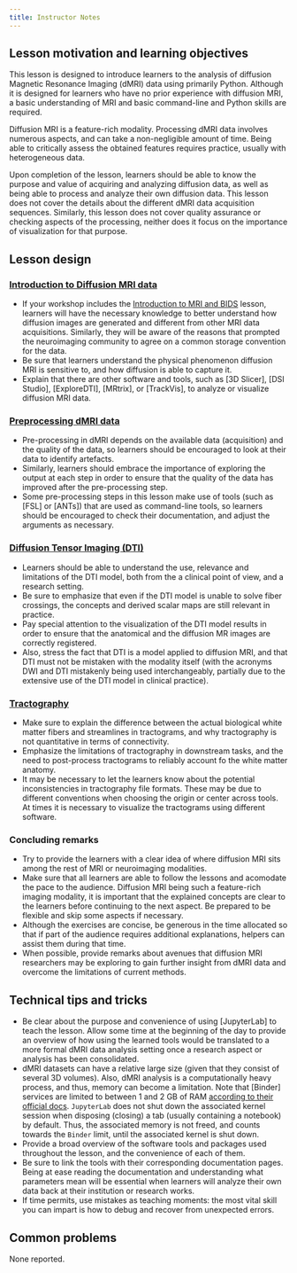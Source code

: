 ```yaml
---
title: Instructor Notes
---
```




## Lesson motivation and learning objectives

This lesson is designed to introduce learners to the analysis of diffusion
Magnetic Resonance Imaging (dMRI) data using primarily Python. Although it is
designed for learners who have no prior experience with diffusion MRI, a basic
understanding of MRI and basic command-line and Python skills are required.

Diffusion MRI is a feature-rich modality. Processing dMRI data involves
numerous aspects, and can take a non-negligible amount of time. Being able
to critically assess the obtained features requires practice, usually with
heterogeneous data.

Upon completion of the lesson, learners should be able to know the purpose and
value of acquiring and analyzing diffusion data, as well as being able to
process and analyze their own diffusion data. This lesson does not cover the
details about the different dMRI data acquisition sequences. Similarly, this
lesson does not cover quality assurance or checking aspects of the processing,
neither does it focus on the importance of visualization for that purpose.

## Lesson design

### [Introduction to Diffusion MRI data](../episodes/introduction.md)

- If your workshop includes the [Introduction to MRI and BIDS](https://carpentries-incubator.github.io/SDC-BIDS-IntroMRI/) lesson,
  learners will have the necessary knowledge to better understand how diffusion
  images are generated and different from other MRI data acquisitions. Similarly,
  they will be aware of the reasons that prompted the neuroimaging community to
  agree on a common storage convention for the data.
- Be sure that learners understand the physical phenomenon diffusion MRI is
  sensitive to, and how diffusion is able to capture it.
- Explain that there are other software and tools, such as [3D Slicer],
  [DSI Studio], [ExploreDTI], [MRtrix], or [TrackVis], to analyze or visualize
  diffusion MRI data.

### [Preprocessing dMRI data](../episodes/preprocessing.md)

- Pre-processing in dMRI depends on the available data (acquisition) and the
  quality of the data, so learners should be encouraged to look at their data to
  identify artefacts.
- Similarly, learners should embrace the importance of exploring the output at
  each step in order to ensure that the quality of the data has improved after
  the pre-processing step.
- Some pre-processing steps in this lesson make use of tools (such as [FSL] or
  [ANTs]) that are used as command-line tools, so learners should be encouraged
  to check their documentation, and adjust the arguments as necessary.

### [Diffusion Tensor Imaging (DTI)](../episodes/diffusion_tensor_imaging.md)

- Learners should be able to understand the use, relevance and limitations of
  the DTI model, both from the a clinical point of view, and a research setting.
- Be sure to emphasize that even if the DTI model is unable to solve fiber
  crossings, the concepts and derived scalar maps are still relevant in
  practice.
- Pay special attention to the visualization of the DTI model results in order
  to ensure that the anatomical and the diffusion MR images are correctly
  registered.
- Also, stress the fact that DTI is a model applied to diffusion MRI, and that
  DTI must not be mistaken with the modality itself (with the acronyms DWI and
  DTI mistakenly being used interchangeably, partially due to the extensive use
  of the DTI model in clinical practice).

### [Tractography](../episodes/tractography.md)

- Make sure to explain the difference between the actual biological white matter
  fibers and streamlines in tractograms, and why tractography is not quantitative
  in terms of connectivity.
- Emphasize the limitations of tractography in downstream tasks, and the need
  to post-process tractograms to reliably account fo the white matter anatomy.
- It may be necessary to let the learners know about the potential
  inconsistencies in tractography file formats. These may be due to different
  conventions when choosing the origin or center across tools. At times it is
  necessary to visualize the tractograms using different software.

### Concluding remarks

- Try to provide the learners with a clear idea of where diffusion MRI sits
  among the rest of MRI or neuroimaging modalities.
- Make sure that all learners are able to follow the lessons and acomodate
  the pace to the audience. Diffusion MRI being such a feature-rich imaging
  modality, it is important that the explained concepts are clear to the
  learners before continuing to the next aspect. Be prepared to be flexible and
  skip some aspects if necessary.
- Although the exercises are concise, be generous in the time allocated so
  that if part of the audience requires additional explanations, helpers can
  assist them during that time.
- When possible, provide remarks about avenues that diffusion MRI researchers
  may be exploring to gain further insight from dMRI data and overcome the
  limitations of current methods.

## Technical tips and tricks

- Be clear about the purpose and convenience of using [JupyterLab] to teach the
  lesson. Allow some time at the beginning of the day to provide an overview of
  how using the learned tools would be translated to a more formal dMRI data
  analysis setting once a research aspect or analysis has been consolidated.
- dMRI datasets can have a relative large size (given that they consist of
  several 3D volumes). Also, dMRI analysis is a computationally heavy process,
  and thus, memory can  become a limitation. Note that [Binder] services are
  limited to between 1 and 2 GB of RAM [according to their official docs](https://mybinder.readthedocs.io/en/latest/about/about.html#how-much-memory-am-i-given-when-using-binder).
  `JupyterLab` does not shut down the associated kernel session when disposing
  (closing) a tab (usually containing a notebook) by default. Thus, the
  associated memory is not freed, and counts towards the `Binder` limit, until
  the associated kernel is shut down.
- Provide a broad overview of the software tools and packages used throughout
  the lesson, and the convenience of each of them.
- Be sure to link the tools with their corresponding documentation pages.
  Being at ease reading the documentation and understanding what parameters
  mean will be essential when learners will analyze their own data back at
  their institution or research works.
- If time permits, use mistakes as teaching moments: the most vital skill
  you can impart is how to debug and recover from unexpected errors.

## Common problems

None reported.




